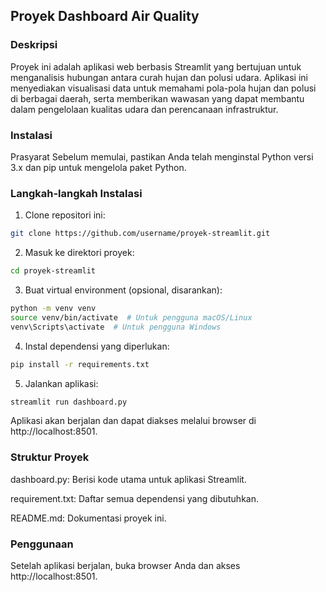 ## Proyek Dashboard Air Quality

### Deskripsi

Proyek ini adalah aplikasi web berbasis Streamlit yang bertujuan untuk menganalisis hubungan antara curah hujan dan polusi udara. Aplikasi ini menyediakan visualisasi data untuk memahami pola-pola hujan dan polusi di berbagai daerah, serta memberikan wawasan yang dapat membantu dalam pengelolaan kualitas udara dan perencanaan infrastruktur.

### Instalasi

Prasyarat
Sebelum memulai, pastikan Anda telah menginstal Python versi 3.x dan pip untuk mengelola paket Python.

### Langkah-langkah Instalasi

1. Clone repositori ini:

```bash
git clone https://github.com/username/proyek-streamlit.git
```

2. Masuk ke direktori proyek:

```bash
cd proyek-streamlit
```

3. Buat virtual environment (opsional, disarankan):

```bash
python -m venv venv
source venv/bin/activate  # Untuk pengguna macOS/Linux
venv\Scripts\activate  # Untuk pengguna Windows
```

4. Instal dependensi yang diperlukan:

```bash
pip install -r requirements.txt
```

5. Jalankan aplikasi:

```bash
streamlit run dashboard.py
```

Aplikasi akan berjalan dan dapat diakses melalui browser di http://localhost:8501.

### Struktur Proyek

dashboard.py: Berisi kode utama untuk aplikasi Streamlit.

requirement.txt: Daftar semua dependensi yang dibutuhkan.

README.md: Dokumentasi proyek ini.

### Penggunaan

Setelah aplikasi berjalan, buka browser Anda dan akses http://localhost:8501.
